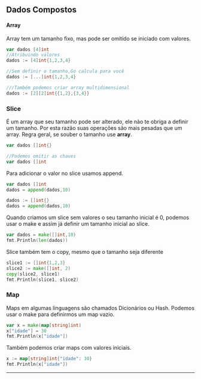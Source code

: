 ## Dados Compostos
#### Array
Array tem um tamanho fixo, mas pode ser omitido se iniciado com valores.
```go
var dados [4]int
//Atribuindo valores
dados := [4]int{1,2,3,4}

//Sem definir o tamanho,Go calcula para você
dados := [...]int{1,2,3,4}

///Também podemos criar array multidimensional
dados := [2][2]int{{1,2},{3,4}}
```
### Slice
É um array que seu tamanho pode ser alterado, ele não te obriga a definir um tamanho. Por esta razão suas operações são mais pesadas que um array. Regra geral, se souber o tamanho use **array**.
```go
var dados []int{}

//Podemos omitir as chaves
var dados []int
```
Para adicionar o valor no slice usamos append.
```go
var dados []int
dados = append(dados,10)

dados := []int{}
dados = append(dados,10)
``` 
Quando criamos um slice sem valores o seu tamanho inicial é 0, podemos usar o make e assim já definir um tamanho inicial ao slice.
```go
var dados = make([]int,10)
fmt.Println(len(dados))
```
Slice também tem o copy, mesmo que o tamanho seja diferente
```go
slice1 := []int{1,2,3}
slice2 := make([]int, 2)
copy(slice2, slice1)
fmt.Println(slice1, slice2)
```
### Map

Maps em algumas linguagens são chamados Dicionários ou Hash.
Podemos usar o make para definirmos um map vazio.
```go
var x = make(map[string]int)
x["idade"] = 30
fmt.Println(x["idade"])
```
Também podemos criar maps com valores iniciais.
```go
x := map[string]int{"idade": 30}
fmt.Println(x["idade"])
```
___

